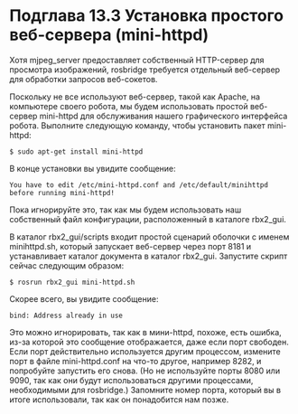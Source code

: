 # Подглава 13.3 Установка простого веб-сервера \(mini-httpd\)

Хотя mjpeg\_server предоставляет собственный HTTP-сервер для просмотра изображений, rosbridge требуется отдельный веб-сервер для обработки запросов веб-сокетов. 

Поскольку не все используют веб-сервер, такой как Apache, на компьютере своего робота, мы будем использовать простой веб-сервер mini-httpd для обслуживания нашего графического интерфейса робота. Выполните следующую команду, чтобы установить пакет mini-httpd: 

`$ sudo apt-get install mini-httpd`

В конце установки вы увидите сообщение: 

`You have to edit /etc/mini-httpd.conf and /etc/default/minihttpd before running mini-httpd!` 

Пока игнорируйте это, так как мы будем использовать наш собственный файл конфигурации, расположенный в каталоге rbx2\_gui. 

В каталог rbx2\_gui/scripts входит простой сценарий оболочки с именем minihttpd.sh, который запускает веб-сервер через порт 8181 и устанавливает каталог документа в каталог rbx2\_gui. Запустите скрипт сейчас следующим образом: 

`$ rosrun rbx2_gui mini-httpd.sh`

Скорее всего, вы увидите сообщение:  

`bind: Address already in use`  

Это можно игнорировать, так как в мини-httpd, похоже, есть ошибка, из-за которой это сообщение отображается, даже если порт свободен. Если порт действительно используется другим процессом, измените порт в файле mini-httpd.conf на что-то другое, например 8282, и попробуйте запустить его снова. \(Но не используйте порты 8080 или 9090, так как они будут использоваться другими процессами, необходимыми для rosbridge.\) Запомните номер порта, который вы в итоге использовали, так как он понадобится нам позже. 

